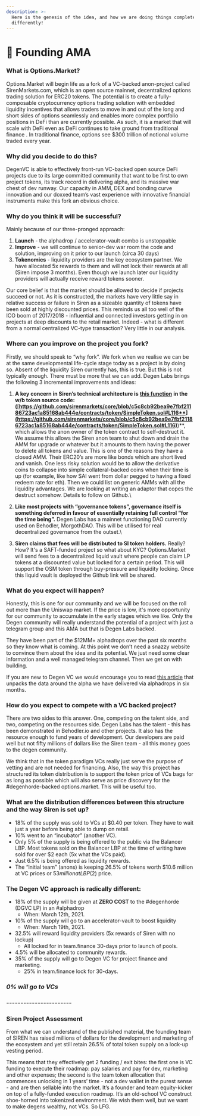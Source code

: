 ```yaml
---
description: >-
  Here is the genesis of the idea, and how we are doing things completely
  differently!
---
```


# 📜 Founding AMA

### What is Options.Market?

Options.Market will begin life as a fork of a VC-backed anon-project called SirenMarkets.com, which is an open source mainnet, decentralized options trading solution for ERC20 tokens. The potential is to create a fully-composable cryptocurrency options trading solution with embedded liquidity incentives that allows traders to move in and out of the long and short sides of options seamlessly and enables more complex portfolio positions in DeFi than are currently possible. As such, it is a market that will scale with DeFi even as DeFi continues to take ground from traditional finance . In traditional finance, options see $300 trillion of notional volume traded every year.

### **Why did you decide to do this?**

DegenVC is able to effectively front-run VC-backed open source DeFi projects due to its large committed community that want to be first to own project tokens, its track record in delivering alpha, and its massive war chest of dev runway. Our capacity in AMM, DEX and bonding curve innovation and our doxxed team’s vast experience with innovative financial instruments make this fork an obvious choice.

### **Why do you think it will be successful?**

Mainly because of our three-pronged approach:

1. **Launch** - the alphadrop / accelerator-vault combo is unstoppable
2. **Improve** - we will continue to senior-dev war room the code and solution, improving on it prior to our launch (circa 30 days)
3. **Tokenomics** - liquidity providers are the key ecosystem partner. We have allocated 5x rewards to them and will not lock their rewards at all (Siren impose 3 months). Even though we launch later our liquidity providers will actually receive reward tokens sooner.

Our core belief is that the market should be allowed to decide if projects succeed or not. As it is constructed, the markets have very little say in relative success or failure in Siren as a sizeable quantity of tokens have been sold at highly discounted prices. This reminds us all too well of the ICO boom of 2017/2018 - influential and connected investors getting in on projects at deep discounts to the retail market. Indeed - what is different from a normal centralized VC-type transaction? Very little in our analysis.

### **Where can you improve on the project you fork?**

Firstly, we should speak to “why fork”. We fork when we realise we can be at the same developmental life-cycle stage today as a project is by doing so. Absent of the liquidity Siren currently has, this is true. But this is not typically enough. There must be more that we can add. Degen Labs brings the following 3 incremental improvements and ideas:

1. **A key concern in Siren’s technical architecture is** [**this function**](https://github.com/sirenmarkets/core/blob/c5c8cb92bea9e7fbf21186723ac1a85168ab444e/contracts/token/SimpleToken.sol#L116) **in the w/b token source code: (**[**https://github.com/sirenmarkets/core/blob/c5c8cb92bea9e7fbf21186723ac1a85168ab444e/contracts/token/SimpleToken.sol#L116**](https://github.com/sirenmarkets/core/blob/c5c8cb92bea9e7fbf21186723ac1a85168ab444e/contracts/token/SimpleToken.sol#L116)**)**, which allows the anon owner of the token contract to self-destruct it. We assume this allows the Siren anon team to shut down and drain the AMM for upgrade or whatever but it amounts to them having the power to delete all tokens and value. This is one of the reasons they have a closed AMM. Their ERC20’s are more like bonds which are short lived and vanish. One less risky solution would be to allow the derivative coins to collapse into simple collateral-backed coins when their time is up (for example, like how SAI went from dollar pegged to having a fixed redeem rate for eth). Then we could list on generic AMMs with all the liquidity advantages. We are looking at writing an adaptor that copes the destruct somehow. Details to follow on Github.\

2. **Like most projects with “governance tokens”, governance itself is something deferred in favour of essentially retaining full control “for the time being”.** Degen Labs has a mainnet functioning DAO currently used on Behodler, MorgothDAO. This will be utilised for real decentralized governance from the outset.\

3. **Siren claims that fees will be distributed to SI token holders.** Really? How? It's a SAFT-funded project so what about KYC? Options.Market will send fees to a decentralized liquid vault where people can claim LP tokens at a discounted value but locked for a certain period. This will support the OSM token through buy-pressure and liquidity locking. Once this liquid vault is deployed the Github link will be shared.

### **What do you expect will happen?**

Honestly, this is one for our community and we will be focused on the roll out more than the Uniswap market. If the price is low, it's more opportunity for our community to accumulate in the early stages which we like. Only the Degen community will really understand the potential of a project with just a telegram group and this AMA but that is Degen Labs backed.&#x20;

They have been part of the $12MM+ alphadrops over the past six months so they know what is coming. At this point we don’t need a snazzy website to convince them about the idea and its potential. We just need some clear information and a well managed telegram channel. Then we get on with building.

If you are new to Degen VC we would encourage you to read [this article](https://medium.com/degen-vc/calculating-returns-to-degenvc-lps-fcf342abb338) that unpacks the data around the alpha we have delivered via alphadrops in six months.

### **How do you expect to compete with a VC backed project?**

There are two sides to this answer. One, competing on the talent side, and two, competing on the resources side. Degen Labs has the talent - this has been demonstrated in Behodler.io and other projects. It also has the resource enough to fund years of development. Our developers are paid well but not fifty millions of dollars like the Siren team - all this money goes to the degen community.

We think that in the token paradigm VCs really just serve the purpose of vetting and are not needed for financing. Also, the way this project has structured its token distribution is to support the token price of VCs bags for as long as possible which will also serve as price discovery for the #degenhorde-backed options.market. This will be useful too.

### **What are the distribution differences between this structure and the way Siren is set up?**

* 18% of the supply was sold to VCs at $0.40 per token. They have to wait just a year before being able to dump on retail.
* 10% went to an “incubator” (another VC).&#x20;
* Only 5% of the supply is being offered to the public via the Balancer LBP. Most tokens sold on the Balancer LBP at the time of writing have sold for over $2 each (5x what the VCs paid).&#x20;
* Just 6.5% is being offered as liquidity rewards.&#x20;
* The “initial team” (anons) is keeping 26.5% of tokens worth $10.6 million at VC prices or $53 million at LBP ($2) price.&#x20;

### **The Degen VC approach is radically different:**

* 18% of the supply will be given at **ZERO COST** to the #degenhorde (DGVC LP) in an #alphadrop
  * When: March 12th, 2021.&#x20;
* 10% of the supply will go to an accelerator-vault to boost liquidity&#x20;
  * When: March 19th, 2021.&#x20;
* 32.5% will reward liquidity providers (5x rewards of Siren with no lockup)&#x20;
  * All locked for in team.finance 30-days prior to launch of pools.
* 4.5% will be allocated to community rewards.
* 35% of the supply will go to Degen VC for project finance and marketing.&#x20;
  * 25% in team.finance lock for 30-days.&#x20;

### _**0% will go to VCs**_

### **-----------------------**

### **Siren Project Assessment**

From what we can understand of the published material, the founding team of SIREN has raised millions of dollars for the development and marketing of the ecosystem and yet still retain 26.5% of total token supply on a lock-up vesting period.

This means that they effectively get 2 funding / exit bites: the first one is VC funding to execute their roadmap: pay salaries and pay for dev, marketing and other expenses; the second is the team token allocation that commences unlocking in 1 years’ time - not a dev wallet in the purest sense - and are then sellable into the market. It’s a founder and team equity-kicker on top of a fully-funded execution roadmap. It’s an old-school VC construct shoe-horned into tokenized environment. We wish them well, but we want to make degens wealthy, not VCs. So LFG.

